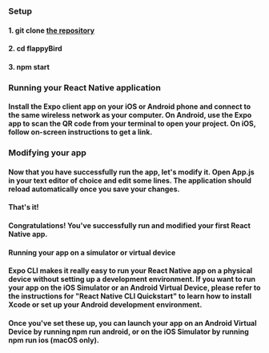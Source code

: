 ### Setup

#### 1. git clone [the repository](http://git@github.com:kamaal111/flappy-bird.git)
#### 2. cd flappyBird
#### 3. npm start


### Running your React Native application

#### Install the Expo client app on your iOS or Android phone and connect to the same wireless network as your computer. On Android, use the Expo app to scan the QR code from your terminal to open your project. On iOS, follow on-screen instructions to get a link.

### Modifying your app

#### Now that you have successfully run the app, let's modify it. Open App.js in your text editor of choice and edit some lines. The application should reload automatically once you save your changes.

#### That's it!

#### Congratulations! You've successfully run and modified your first React Native app.

#### Running your app on a simulator or virtual device

#### Expo CLI makes it really easy to run your React Native app on a physical device without setting up a development environment. If you want to run your app on the iOS Simulator or an Android Virtual Device, please refer to the instructions for "React Native CLI Quickstart" to learn how to install Xcode or set up your Android development environment.

#### Once you've set these up, you can launch your app on an Android Virtual Device by running npm run android, or on the iOS Simulator by running npm run ios (macOS only).
